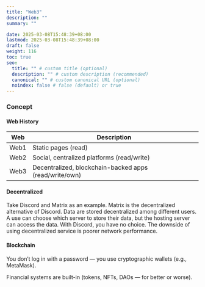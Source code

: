 ```yaml
---
title: "Web3"
description: ""
summary: ""

date: 2025-03-08T15:48:39+08:00
lastmod: 2025-03-08T15:48:39+08:00
draft: false
weight: 116
toc: true
seo:
  title: "" # custom title (optional)
  description: "" # custom description (recommended)
  canonical: "" # custom canonical URL (optional)
  noindex: false # false (default) or true
---
```


### Concept

#### Web History

| Web | Description |
| --- | --- |
| Web1 | Static pages (read) |
| Web2 | Social, centralized platforms (read/write) |
| Web3 | Decentralized, blockchain-backed apps (read/write/own) |

#### Decentralized

Take Discord and Matrix as an example. Matrix is the decentralized alternative of Discord. Data are stored decentralized among different users. A use can choose which server to store their data, but the hosting server can access the data. With Discord, you have no choice. The downside of using decentralized service is poorer network performance.

#### Blockchain

You don’t log in with a password — you use cryptographic wallets (e.g., MetaMask).

Financial systems are built-in (tokens, NFTs, DAOs — for better or worse).
